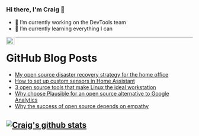 ### Hi there, I'm Craig 👋

<!--
**CraigTeelFugro/CraigTeelFugro** is a ✨ _special_ ✨ repository because its `README.md` (this file) appears on your GitHub profile.

Here are some ideas to get you started:
-->

- 🔭 I’m currently working on the DevTools team
- 🌱 I’m currently learning everything I can

[<img align="left" alt="Craig Teel | LinkedIn" width="22px" src="https://cdn.jsdelivr.net/npm/simple-icons@v3/icons/linkedin.svg" />][linkedin]

---

# GitHub Blog Posts

<!-- BLOG-POST-LIST:START -->
- [My open source disaster recovery strategy for the home office](https://opensource.com/article/21/2/high-availability-home-office)
- [How to set up custom sensors in Home Assistant](https://opensource.com/article/21/2/home-assistant-custom-sensors)
- [3 open source tools that make Linux the ideal workstation](https://opensource.com/article/21/2/linux-workday)
- [Why choose Plausible for an open source alternative to Google Analytics](https://opensource.com/article/21/2/plausible)
- [Why the success of open source depends on empathy](https://opensource.com/article/21/2/open-source-empathy)
<!-- BLOG-POST-LIST:END -->

## [![Craig's github stats](https://github-readme-stats.vercel.app/api?username=craigteelfugro)](https://github.com/anuraghazra/github-readme-stats)


[linkedin]: https://linkedin.com/in/craig-teel-b8786771
